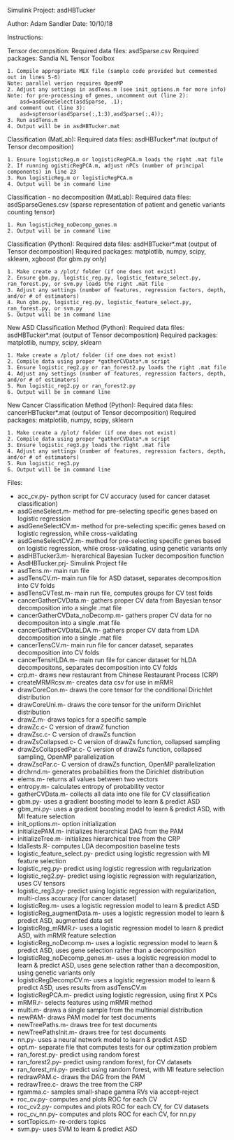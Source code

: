 Simulink Project: asdHBTucker

Author: Adam Sandler
Date: 10/10/18

Instructions:

Tensor decompsition:
    Required data files: asdSparse.csv
    Required packages: Sandia NL Tensor Toolbox
    
    1. Compile appropriate MEX file (sample code provided but commented out in lines 5-6)
    Note: parallel verion requires OpenMP
    2. Adjust any settings in asdTens.m (see init_options.m for more info)
    Note: for pre-processing of genes, uncomment out (line 2):
        asd=asdGeneSelect(asdSparse, .1);
    and comment out (line 3):
        asd=sptensor(asdSparse(:,1:3),asdSparse(:,4));
    3. Run asdTens.m
    4. Output will be in asdHBTucker.mat

Classification (MatLab):
    Required data files: asdHBTucker*.mat (output of Tensor decomposition)
    
    1. Ensure logisticReg.m or logisticRegPCA.m loads the right .mat file
    2. If running ogisticRegPCA.m, adjust nPCs (number of principal components) in line 23
    3. Run logisticReg.m or logisticRegPCA.m
    4. Output will be in command line

Classification - no decomposition (MatLab):
    Required data files: asdSparseGenes.csv (sparse representation of patient and genetic variants counting tensor)
    
    1. Run logisticReg_noDecomp_genes.m
    2. Output will be in command line

Classification (Python):
    Required data files: asdHBTucker*.mat (output of Tensor decomposition)
    Required packages: matplotlib, numpy, scipy, sklearn, xgboost (for gbm.py only)
    
    1. Make create a /plot/ folder (if one does not exist)
    2. Ensure gbm.py, logistic_reg.py, logistic_feature_select.py, ran_forest.py, or svm.py loads the right .mat file
    3. Adjust any settings (number of features, regression factors, depth, and/or # of estimators)
    4. Run gbm.py, logistic_reg.py, logistic_feature_select.py, ran_forest.py, or svm.py
    5. Output will be in command line

New ASD Classification Method (Python):
    Required data files: asdHBTucker*.mat (output of Tensor decomposition)
    Required packages: matplotlib, numpy, scipy, sklearn

    1. Make create a /plot/ folder (if one does not exist)
    2. Compile data using proper *gatherCVData*.m script
    3. Ensure logistic_reg2.py or ran_forest2.py loads the right .mat file
    4. Adjust any settings (number of features, regression factors, depth, and/or # of estimators)
    5. Run logistic_reg2.py or ran_forest2.py
    6. Output will be in command line

New Cancer Classification Method (Python):
    Required data files: cancerHBTucker*.mat (output of Tensor decomposition)
    Required packages: matplotlib, numpy, scipy, sklearn

    1. Make create a /plot/ folder (if one does not exist)
    2. Compile data using proper *gatherCVData*.m script
    3. Ensure logistic_reg3.py loads the right .mat file
    4. Adjust any settings (number of features, regression factors, depth, and/or # of estimators)
    5. Run logistic_reg3.py
    6. Output will be in command line


Files:
- acc_cv.py- python script for CV accuracy (used for cancer dataset classification)
- asdGeneSelect.m- method for pre-selecting specific genes based on logistic regression
- asdGeneSelectCV.m- method for pre-selecting specific genes based on logistic regression, while cross-validating
- asdGeneSelectCV2.m- method for pre-selecting specific genes based on logistic regression, while cross-validating, using genetic variants only
- asdHBTucker3.m- hierarchical Bayesian Tucker decomposition function
- AsdHBTucker.prj- Simulink Project file
- asdTens.m- main run file
- asdTensCV.m- main run file for ASD dataset, separates decomposition into CV folds
- asdTensCVTest.m- main run file, computes groups for CV test folds
- cancerGatherCVData.m- gathers proper CV data from Bayesian tensor decomposition into a single .mat file
- cancerGatherCVData_noDecomp.m- gathers proper CV data for no decompositon into a single .mat file
- cancerGatherCVDataLDA.m- gathers proper CV data from LDA decomposition into a single .mat file
- cancerTensCV.m- main run file for cancer dataset, separates decomposition into CV folds
- cancerTensHLDA.m- main run file for cancer dataset for hLDA decompositons, separates decomposition into CV folds
- crp.m- draws new restaurant from Chinese Restaurant Process (CRP)
- createMRMRcsv.m- creates data csv for use in mRMR
- drawCoreCon.m- draws the core tensor for the conditional Dirichlet distribution
- drawCoreUni.m- draws the core tensor for the uniform Dirichlet distribution
- drawZ.m- draws topics for a specific sample
- drawZc.c- C version of drawZ function
- drawZsc.c- C version of drawZs function
- drawZsCollapsed.c- C version of drawZs function, collapsed sampling
- drawZsCollapsedPar.c- C version of drawZs function, collapsed sampling, OpenMP parallelization
- drawZscPar.c- C version of drawZs function, OpenMP parallelization
- drchrnd.m- generates probabilities from the Dirichlet distribution
- elems.m- returns all values between two vectors
- entropy.m- calculates entropy of probability vector
- gatherCVData.m- collects all data into one file for CV classification
- gbm.py- uses a gradient boosting model to learn & predict ASD
- gbm_mi.py- uses a gradient boosting model to learn & predict ASD, with MI feature selection
- init_options.m- option initialization
- initializePAM.m- initializes hierarchical DAG from the PAM
- initializeTree.m- initializes hierarchical tree from the CRP
- ldaTests.R- computes LDA decomposition baseline tests
- logistic_feature_select.py- predict using logistic regression with MI feature selection
- logistic_reg.py- predict using logistic regression with regularization
- logistic_reg2.py- predict using logistic regression with regularization, uses CV tensors
- logistic_reg3.py- predict using logistic regression with regularization, multi-class accuracy (for cancer dataset)
- logisticReg.m- uses a logistic regression model to learn & predict ASD
- logisticReg_augmentData.m- uses a logistic regression model to learn & predict ASD, augmented data set
- logisticReg_mRMR.r- uses a logistic regression model to learn & predict ASD, with mRMR feature selection
- logisticReg_noDecomp.m- uses a logistic regression model to learn & predict ASD, uses gene selection rather than a decomposition
- logisticReg_noDecomp_genes.m- uses a logistic regression model to learn & predict ASD, uses gene selection rather than a decomposition, using genetic variants only
- logisticRegDecompCV.m- uses a logistic regression model to learn & predict ASD, uses results from asdTensCV.m
- logisticRegPCA.m- predict using logistic regression, using first X PCs
- mRMR.r- selects features using mRMR method
- multi.m- draws a single sample from the multinomial distribution
- newPAM- draws PAM model for test documents
- newTreePaths.m- draws tree for test documents
- newTreePathsInit.m- draws tree for test documents
- nn.py- uses a neural network model to learn & predict ASD
- opt.m- separate file that computes tests for our optimization problem
- ran_forest.py- predict using random forest
- ran_forest2.py- predict using random forest, for CV datasets
- ran_forest_mi.py- predict using random forest, with MI feature selection
- redrawPAM.c- draws the DAG from the PAM
- redrawTree.c- draws the tree from the CRP
- rgamma.c- samples small-shape gamma RVs via accept-reject
- roc_cv.py- computes and plots ROC for each CV
- roc_cv2.py- computes and plots ROC for each CV, for CV datasets
- roc_cv_nn.py- computes and plots ROC for each CV, for nn.py
- sortTopics.m- re-orders topics
- svm.py- uses SVM to learn & predict ASD